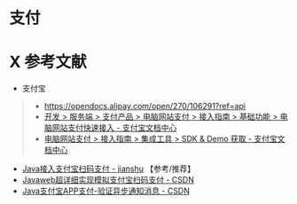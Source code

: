 # 支付

# X 参考文献
+ 支付宝
> + https://opendocs.alipay.com/open/270/106291?ref=api
> + [开发 > 服务端 > 支付产品 > 电脑网站支付 > 接入指南 > 基础功能 > 电脑网站支付快速接入 - 支付宝文档中心](https://opendocs.alipay.com/open/270/105899)
> + [电脑网站支付 > 接入指南 > 集成工具 > SDK & Demo 获取 - 支付宝文档中心](https://opendocs.alipay.com/open/270/106291?ref=api)
+ [Java接入支付宝扫码支付 - jianshu](https://www.jianshu.com/p/419210382ad7) 【参考/推荐】
+ [Javaweb超详细实现模拟支付宝扫码支付 - CSDN](https://blog.csdn.net/Kagari123/article/details/130000341)
+ [Java支付宝APP支付-验证异步通知消息 - CSDN](https://blog.csdn.net/Jay_1989/article/details/82378725)